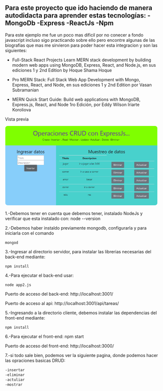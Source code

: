 ## Para este proyecto que ido haciendo de manera autodidacta para aprender estas tecnologías:  -MongoDb -Express -ReactJs -Npm

Para este ejemplo me fue un poco mas dificil por no conecer a fondo javascript incluso sigo practicando sobre ello pero 
encontre algunas de las biografias que mas me sirvieron para poder hacer esta integracion y son las siguientes:

-  Full-Stack React Projects Learn MERN stack development by building modern web apps using MongoDB, Express, React, and Node.js, en sus ediciones 1 y 2nd Edition by Hoque Shama Hoque 

-  Pro MERN Stack: Full Stack Web App Development with Mongo, Express, React, and Node, en sus ediciones 1 y 2nd Edition  por Vasan Subramanian 

- MERN Quick Start Guide: Build web applications with MongoDB, Express.js, React, and Node  1ro Edición,  por Eddy Wilson Iriarte Koroliova 

Vista previa

![alt text](https://github.com/Eduardishion/todoAppEnExpressReactJsMongoDbNpm/blob/master/preview.png)

1.-Debemos tener en cuenta que debemos tener,
instalado NodeJs y verificar que esta instalado con:
	node --version

2.-Debemos haber instaldo previamente mongodb, configurarla y para iniciarla con el comando 
	
	mongod

3.-Ingresar al directorio servidor, para instalar las librerias necesarias 
del back-end mediante:

	npm install

4.-Para ejecutar el back-end usar:

	node app2.js

Puerto de acceso del back-end: http://localhost:3001/

Puerto de acceso al api: http://localhost:3001/api/tareas/

5.-Ingresando a la directorio cliente, debemos instalar las dependencias del front-end mediante:
 
	npm install

6.-Para ejecutar el front-end:
	npm start

Puerto de acceso del front-end: http://localhost:3000/

7.-si todo sale bien, podemos ver la 
siguiente pagina, donde podemos hacer las opraciones basicas DRUD:
	
	-insertar
	-eliminar
	-actuliar 
	-mostrar





	


